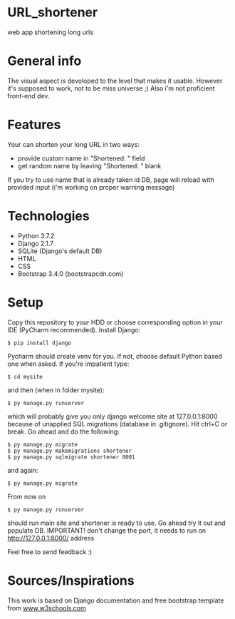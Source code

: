 # URL_shortener
web app shortening long urls

# General info
The visual aspect is devoloped to the level that makes it usable. However it's supposed to work, not to be miss universe ;) Also i'm not proficient front-end dev. 

# Features 
Your can shorten your long URL in two ways: 
- provide custom name in "Shortened: " field 
- get random name by leaving "Shortened: " blank 

If you try to use name that is already taken id DB, page will reload with provided input (i'm working on proper warning message)

# Technologies 
* Python 3.7.2
* Django 2.1.7 
* SQLite (Django's default DB)
* HTML
* CSS 
* Bootstrap 3.4.0 (bootstrapcdn.com) 

# Setup 
Copy this repository to your HDD or choose corresponding option in your IDE (PyCharm recommended). 
Install Django: 
```
$ pip install django 
```
Pycharm should create venv for you. If not, choose default Python based one when asked. 
If you're impatient type: 
```
$ cd mysite
```
and then (when in folder mysite): 
```
$ py manage.py runserver 
```
which will probably give you only django welcome site at 127.0.0.1:8000 because of unapplied SQL migrations (database in .gitignore). Hit ctrl+C or break.
Go ahead and do the following: 
```
$ py manage.py migrate
$ py manage.py makemigrations shortener
$ py manage.py sqlmigrate shortener 0001 
```
and again: 
```
$ py manage.py migrate 
```

From now on 
```
$ py manage.py runserver  
```
should run main site and shortener is ready to use. Go ahead try it out and populate DB. 
IMPORTANT! don't change the port, it needs to run on http://127.0.0.1:8000/ address 


Feel free to send feedback :) 

# Sources/Inspirations 
This work is based on Django documentation and free bootstrap template from www.w3schools.com 
